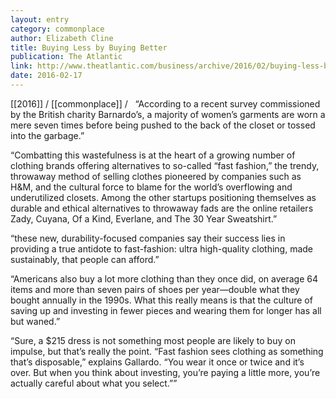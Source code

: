 ```yaml
---
layout: entry
category: commonplace
author: Elizabeth Cline
title: Buying Less by Buying Better
publication: The Atlantic
link: http://www.theatlantic.com/business/archive/2016/02/buying-less-by-buying-better/462639/
date: 2016-02-17
---
```


[[2016]] / [[commonplace]] / 
 
“According to a recent survey commissioned by the British charity Barnardo’s, a majority of women’s garments are worn a mere seven times before being pushed to the back of the closet or tossed into the garbage.”

“Combatting this wastefulness is at the heart of a growing number of clothing brands offering alternatives to so-called “fast fashion,” the trendy, throwaway method of selling clothes pioneered by companies such as H&M, and the cultural force to blame for the world’s overflowing and underutilized closets. Among the other startups positioning themselves as durable and ethical alternatives to throwaway fads are the online retailers Zady, Cuyana, Of a Kind, Everlane, and The 30 Year Sweatshirt.”

“these new, durability-focused companies say their success lies in providing a true antidote to fast-fashion: ultra high-quality clothing, made sustainably, that people can afford.”

“Americans also buy a lot more clothing than they once did, on average 64 items and more than seven pairs of shoes per year—double what they bought annually in the 1990s. What this really means is that the culture of saving up and investing in fewer pieces and wearing them for longer has all but waned.”

“Sure, a $215 dress is not something most people are likely to buy on impulse, but that’s really the point. “Fast fashion sees clothing as something that’s disposable,” explains Gallardo. “You wear it once or twice and it’s over. But when you think about investing, you’re paying a little more, you’re actually careful about what you select.””

